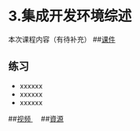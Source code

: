 # 3.集成开发环境综述
本次课程内容（有待补充）
##[课件]()
## 练习
- xxxxxx
- xxxxxx
- xxxxxx

##[视频 <img src="https://raw.githubusercontent.com/TelerikAcademy/Common/master/icons/video.png" height="13">]()
##[資源]()
